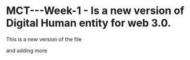 # MCT---Week-1 - Is a new version of Digital Human entity for web 3.0. 

This is a new version of the file 

and adding more